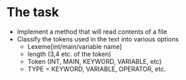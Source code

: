 
# The task
- Implement a method that will read contents of a file
- Classify the tokens used in the text into various options
	- Lexeme[int/main/variable name]
	- length (3,4 etc. of the token)
	- Token (INT, MAIN, KEYWORD, VARIABLE, etc)
	- TYPE = KEYWORD, VARIABLE, OPERATOR, etc. 	
